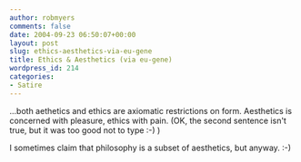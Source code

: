 ```yaml
---
author: robmyers
comments: false
date: 2004-09-23 06:50:07+00:00
layout: post
slug: ethics-aesthetics-via-eu-gene
title: Ethics & Aesthetics (via eu-gene)
wordpress_id: 214
categories:
- Satire
---
```


...both aethetics and ethics are axiomatic restrictions on form. Aesthetics is concerned with pleasure, ethics with pain. (OK, the second sentence isn't true, but it was too good not to type :-) )  
  
I sometimes claim that philosophy is a subset of aesthetics, but anyway. :-)

  


